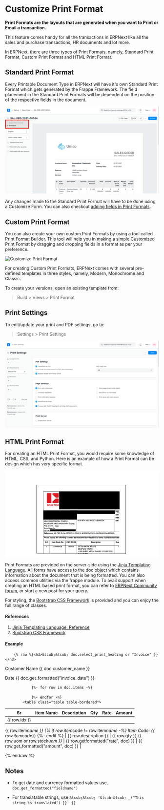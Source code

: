 
# Customize Print Format



**Print Formats are the layouts that are generated when you want to Print or Email a transaction.**


This feature comes handy for all the transactions in ERPNext like all the sales and purchase transactions, HR documents and lot more.


In ERPNext, there are three types of Print Formats, namely, Standard Print Format, Custom Print Format and HTML Print Format.


## Standard Print Format


Every Printable Document Type in ERPNext will have it's own Standard Print Format which gets generated by the Frappe Framework. The field placement in the Standard Print Formats will be dependent on the position of the respective fields in the document.


![Standard Print Format](/files/customize-standard-print-format.png)


Any changes made to the Standard Print Format will have to be done using a Customize Form. You can also checkout [adding fields in Print Formats](/docs/en/customize-erpnext/articles/making-fields-visible-in-print-format).


## Custom Print Format


You can also create your own custom Print Formats by using a tool called [Print Format Builder](/docs/en/setting-up/print/print-format-builder). This tool will help you in making a simple Customized Print Format by dragging and dropping fields in a format as per your preference.


![Customize Print Format](/files/customize-print-format.gif)


For creating Custom Print Formats, ERPNext comes with several pre-defined templates in three styles, namely, Modern, Monochrome and Classic.


To create your versions, open an existing template from:


> Build > Views > Print Format


## Print Settings


To edit/update your print and PDF settings, go to:


> Settings > Print Settings


![Print Settings](/files/print-settings.png)


## HTML Print Format


For creating an HTML Print Format, you would require some knowledge of HTML, CSS, and Python. Here is an example of how a Print Format can be design which has very specific format.


![HTML Print Format](/files/customize-custom-print-format-1.png)


Print Formats are provided on the server-side using the [Jinja Templating Language](https://jinja.palletsprojects.com/en/3.0.x/templates/). All forms have access to the doc object which contains information about the document that is being formatted. You can also access common utilities via the frappe module. To avail support when creating an HTML based print format, you can refer to [ERPNext Community forum](https://discuss.erpnext.com/), or start a new post for your query.


For styling, the [Bootstrap CSS Framework](http://getbootstrap.com/) is provided and you can enjoy the full range of classes.


#### References


1. [Jinja Templating Language: Reference](https://jinja.palletsprojects.com/en/3.0.x/templates/)
2. [Bootstrap CSS Framework](http://getbootstrap.com/)


#### Example



```
    {% raw %}<h3>&lcub;&lcub; doc.select_print_heading or "Invoice" }}</h3>

```


Customer Name
&lcub;&lcub; doc.customer\_name }}


Date
&lcub;&lcub; doc.get\_formatted("invoice\_date") }}


```
            {%- for row in doc.items -%}

            {%- endfor -%}
        <table class="table table-bordered">

```

| Sr | Item Name | Description | Qty | Rate | Amount |
| --- | --- | --- | --- | --- | --- |
| &lcub;&lcub; row.idx }} | 
 &lcub;&lcub; row.item*name }}
 {% if row.item*code != row.item*name -%}
 Item Code: &lcub;&lcub; row.item*code}}
 {%- endif %}
  | &lcub;&lcub; row.description }} | &lcub;&lcub; row.qty }} &lcub;&lcub; row.uom or row.stock*uom }}* | &lcub;&lcub;
 row.getformatted("rate", doc) }} | &lcub;&lcub;
 row.get\_formatted("amount", doc) }} |



{% endraw %}

## Notes


- To get date and currency formatted values use, `doc.get_formatted("fieldname")`

- For translatable strings, use `&lcub;&lcub; '&lcub;&lcub; _("This string is translated") }}' }}`







